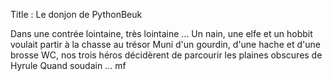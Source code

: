 Title : Le donjon de PythonBeuk


Dans une contrée lointaine, très lointaine ...
Un nain, une elfe et un hobbit voulait partir à la chasse au trésor
Muni d'un gourdin, d'une hache et d'une brosse WC, nos trois héros décidèrent de parcourir les plaines obscures de Hyrule
Quand soudain ...
mf

